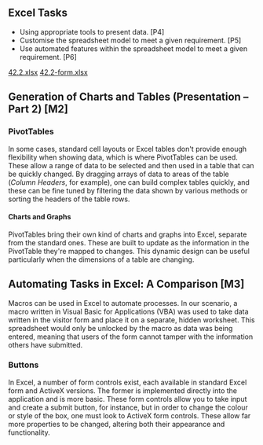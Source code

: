 ## Excel Tasks

* Using appropriate tools to present data. [P4]
* Customise the spreadsheet model to meet a given requirement. [P5]
* Use automated features within the spreadsheet model to meet a given requirement. [P6]

<div class="f">
	<a href="/btec/f/42.2.xlsx" class="ref">42.2.xlsx</a>
	<a href="/btec/f/42.2-form.xlsx" class="ref">42.2-form.xlsx</a>
</div>

## Generation of Charts and Tables (Presentation &ndash; Part 2) [M2]

### PivotTables

In some cases, standard cell layouts or Excel tables don't provide enough flexibility when showing data, which is where PivotTables can be used. These allow a range of data to be selected and then used in a table that can be quickly changed. By dragging arrays of data to areas of the table (*Column Headers*, for example), one can build complex tables quickly, and these can be fine tuned by filtering the data shown by various methods or sorting the headers of the table rows.

#### Charts and Graphs

PivotTables bring their own kind of charts and graphs into Excel, separate from the standard ones. These are built to update as the information in the PivotTable they're mapped to changes. This dynamic design can be useful particularly when the dimensions of a table are changing.

## Automating Tasks in Excel: A Comparison [M3]

Macros can be used in Excel to automate processes. In our scenario, a macro written in Visual Basic for Applications (VBA) was used to take data written in the visitor form and place it on a separate, hidden worksheet. This spreadsheet would only be unlocked by the macro as data was being entered, meaning that users of the form cannot tamper with the information others have submitted.

### Buttons

In Excel, a number of form controls exist, each available in standard Excel form and ActiveX versions. The former is implemented directly into the application and is more basic. These form controls allow you to take input and create a submit button, for instance, but in order to change the colour or style of the box, one must look to ActiveX form controls. These allow far more properties to be changed, altering both their appearance and functionality.